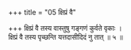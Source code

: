 +++
title = "05 क्षिप्रं वै"

+++
क्षिप्रं वै तस्य वास्तुषु गङ्गणं कुर्वते वृकाः ।  
क्षिप्रं वै तस्य पृच्छन्ति यत्तदासीदिदं नु तात् ॥ ५ ॥